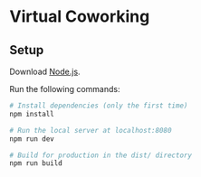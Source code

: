 # Virtual Coworking

## Setup
Download [Node.js](https://nodejs.org/en/download/).

Run the following commands:

``` bash
# Install dependencies (only the first time)
npm install

# Run the local server at localhost:8080
npm run dev

# Build for production in the dist/ directory
npm run build
```
